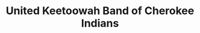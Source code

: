 ---
layout: repo
title: "United Keetoowah Band of Cherokee Indians"
id: 25161
permalink: repos/25161/
---